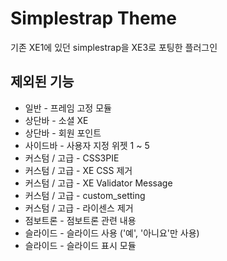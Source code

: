# Simplestrap Theme
기존 XE1에 있던 simplestrap을 XE3로 포팅한 플러그인

## 제외된 기능
- 일반 - 프레임 고정 모듈
- 상단바 - 소셜 XE
- 상단바 - 회원 포인트
- 사이드바 - 사용자 지정 위젯 1 ~ 5
- 커스텀 / 고급 - CSS3PIE
- 커스텀 / 고급 - XE CSS 제거
- 커스텀 / 고급 - XE Validator Message
- 커스텀 / 고급 - custom_setting
- 커스텀 / 고급 - 라이센스 제거
- 점보트론 - 점보트론 관련 내용
- 슬라이드 - 슬라이드 사용 ('예', '아니요'만 사용)
- 슬라이드 - 슬라이드 표시 모듈
